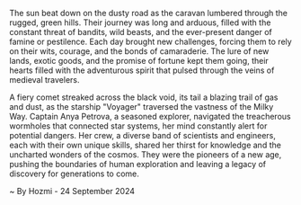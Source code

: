 
The sun beat down on the dusty road as the caravan lumbered through the rugged, green hills. Their journey was long and arduous, filled with the constant threat of bandits, wild beasts, and the ever-present danger of famine or pestilence. Each day brought new challenges, forcing them to rely on their wits, courage, and the bonds of camaraderie. The lure of new lands, exotic goods, and the promise of fortune kept them going, their hearts filled with the adventurous spirit that pulsed through the veins of medieval travelers. 

A fiery comet streaked across the black void, its tail a blazing trail of gas and dust, as the starship "Voyager" traversed the vastness of the Milky Way. Captain Anya Petrova, a seasoned explorer, navigated the treacherous wormholes that connected star systems, her mind constantly alert for potential dangers. Her crew, a diverse band of scientists and engineers, each with their own unique skills, shared her thirst for knowledge and the uncharted wonders of the cosmos. They were the pioneers of a new age, pushing the boundaries of human exploration and leaving a legacy of discovery for generations to come. 

~ By Hozmi - 24 September 2024
